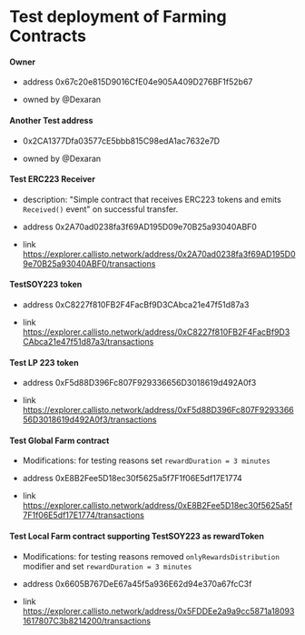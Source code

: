 # Test deployment of Farming Contracts

#### Owner

- address 0x67c20e815D9016CfE04e905A409D276BF1f52b67

- owned by @Dexaran

#### Another Test address

- 0x2CA1377Dfa03577cE5bbb815C98edA1ac7632e7D

- owned by @Dexaran

#### Test ERC223 Receiver

- description: "Simple contract that receives ERC223 tokens and emits `Received()` event" on successful transfer.

- address 0x2A70ad0238fa3f69AD195D09e70B25a93040ABF0

- link https://explorer.callisto.network/address/0x2A70ad0238fa3f69AD195D09e70B25a93040ABF0/transactions

#### TestSOY223 token

- address 0xC8227f810FB2F4FacBf9D3CAbca21e47f51d87a3

- link https://explorer.callisto.network/address/0xC8227f810FB2F4FacBf9D3CAbca21e47f51d87a3/transactions

#### Test LP 223 token

- address 0xF5d88D396Fc807F929336656D3018619d492A0f3

- link https://explorer.callisto.network/address/0xF5d88D396Fc807F929336656D3018619d492A0f3/transactions

#### Test Global Farm contract

- Modifications: for testing reasons set `rewardDuration = 3 minutes`

- address 0xE8B2Fee5D18ec30f5625a5f7F1f06E5df17E1774

- link https://explorer.callisto.network/address/0xE8B2Fee5D18ec30f5625a5f7F1f06E5df17E1774/transactions

#### Test Local Farm contract supporting TestSOY223 as rewardToken

- Modifications: for testing reasons removed `onlyRewardsDistribution` modifier and set `rewardDuration = 3 minutes`

- address 0x6605B767DeE67a45f5a936E62d94e370a67fcC3f

- link https://explorer.callisto.network/address/0x5FDDEe2a9a9cc5871a180931617807C3b8214200/transactions
